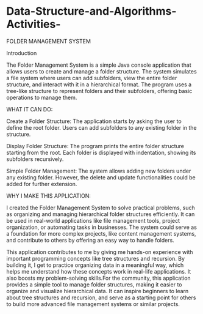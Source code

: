 # Data-Structure-and-Algorithms-Activities-

FOLDER MANAGEMENT SYSTEM

 Introduction

The Folder Management System is a simple Java console application that allows users to create and manage a folder structure. The system simulates a file system where users can add subfolders, view the entire folder structure, and interact with it in a hierarchical format. The program uses a tree-like structure to represent folders and their subfolders, offering basic operations to manage them.

WHAT IT CAN DO:

Create a Folder Structure:
The application starts by asking the user to define the root folder.
Users can add subfolders to any existing folder in the structure.

Display Folder Structure:
The program prints the entire folder structure starting from the root. Each folder is displayed with indentation, showing its subfolders recursively.

Simple Folder Management:
The system allows adding new folders under any existing folder. However, the delete and update functionalities could be added for further extension.

WHY I MAKE THIS APPLICATION:

I created the Folder Management System to solve practical problems, such as organizing and managing hierarchical folder structures efficiently. It can be used in real-world applications like file management tools, project organization, or automating tasks in businesses. The system could serve as a foundation for more complex projects, like content management systems, and contribute to others by offering an easy way to handle folders.

This application contributes to me by giving me hands-on experience with important programming concepts like tree structures and recursion. By building it, I get to practice organizing data in a meaningful way, which helps me understand how these concepts work in real-life applications. It also boosts my problem-solving skills.For the community, this application provides a simple tool to manage folder structures, making it easier to organize and visualize hierarchical data. It can inspire beginners to learn about tree structures and recursion, and serve as a starting point for others to build more advanced file management systems or similar projects.
